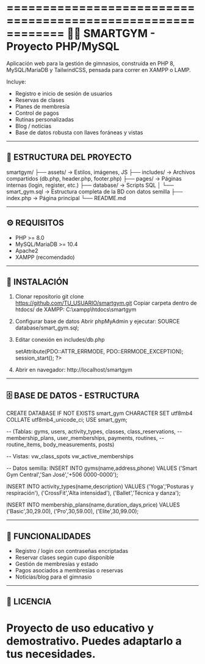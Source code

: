 ============================================================
🏋️‍♂️ SMARTGYM - Proyecto PHP/MySQL
============================================================

Aplicación web para la gestión de gimnasios, construida en 
PHP 8, MySQL/MariaDB y TailwindCSS, pensada para correr en 
XAMPP o LAMP.

Incluye:
- Registro e inicio de sesión de usuarios
- Reservas de clases
- Planes de membresía
- Control de pagos
- Rutinas personalizadas
- Blog / noticias
- Base de datos robusta con llaves foráneas y vistas

------------------------------------------------------------
📂 ESTRUCTURA DEL PROYECTO
------------------------------------------------------------
smartgym/
├── assets/                 -> Estilos, imágenes, JS
├── includes/               -> Archivos compartidos (db.php, header.php, footer.php)
├── pages/                  -> Páginas internas (login, register, etc.)
├── database/               -> Scripts SQL
│   └── smart_gym.sql       -> Estructura completa de la BD con datos semilla
├── index.php               -> Página principal
└── README.md

------------------------------------------------------------
⚙️ REQUISITOS
------------------------------------------------------------
- PHP >= 8.0  
- MySQL/MariaDB >= 10.4  
- Apache2  
- XAMPP (recomendado)

------------------------------------------------------------
🚀 INSTALACIÓN
------------------------------------------------------------
1. Clonar repositorio
   git clone https://github.com/TU_USUARIO/smartgym.git
   Copiar carpeta dentro de htdocs/ de XAMPP:
   C:\xampp\htdocs\smartgym

2. Configurar base de datos
   Abrir phpMyAdmin y ejecutar:
   SOURCE database/smart_gym.sql;

3. Editar conexión en includes/db.php
   <?php
   $db = new PDO(
       'mysql:host=localhost;dbname=smart_gym;charset=utf8mb4',
       'root',   // usuario MySQL
       ''        // contraseña (vacía por defecto en XAMPP)
   );
   $db->setAttribute(PDO::ATTR_ERRMODE, PDO::ERRMODE_EXCEPTION);
   session_start();
   ?>

4. Abrir en navegador:
   http://localhost/smartgym

------------------------------------------------------------
🗄️ BASE DE DATOS - ESTRUCTURA
------------------------------------------------------------
CREATE DATABASE IF NOT EXISTS smart_gym
  CHARACTER SET utf8mb4
  COLLATE utf8mb4_unicode_ci;
USE smart_gym;

-- (Tablas: gyms, users, activity_types, classes, class_reservations,
-- membership_plans, user_memberships, payments, routines,
-- routine_items, body_measurements, posts)

-- Vistas:
vw_class_spots
vw_active_memberships

-- Datos semilla:
INSERT INTO gyms(name,address,phone)
VALUES ('Smart Gym Central','San José','+506 0000-0000');

INSERT INTO activity_types(name,description)
VALUES ('Yoga','Posturas y respiración'),
       ('CrossFit','Alta intensidad'),
       ('Ballet','Técnica y danza');

INSERT INTO membership_plans(name,duration_days,price)
VALUES ('Basic',30,29.00),
       ('Pro',30,59.00),
       ('Elite',30,99.00);

------------------------------------------------------------
👤 FUNCIONALIDADES
------------------------------------------------------------
- Registro / login con contraseñas encriptadas
- Reservar clases según cupo disponible
- Gestión de membresías y estado
- Pagos asociados a membresías o reservas
- Noticias/blog para el gimnasio

------------------------------------------------------------
📜 LICENCIA
------------------------------------------------------------
Proyecto de uso educativo y demostrativo.
Puedes adaptarlo a tus necesidades.
============================================================
